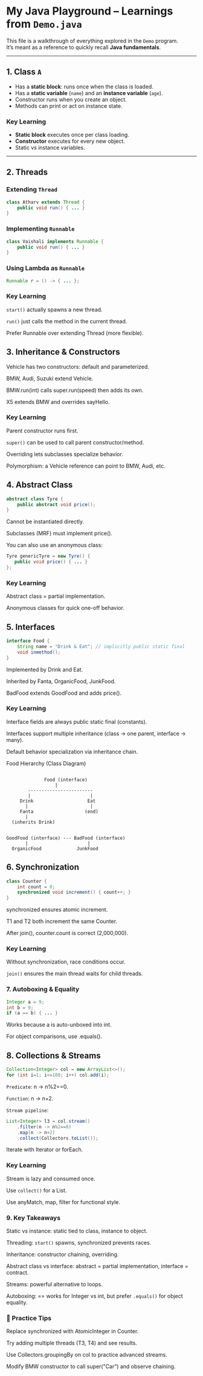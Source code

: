 # My Java Playground – Learnings from `Demo.java`

This file is a walkthrough of everything explored in the `Demo` program.  
It’s meant as a reference to quickly recall **Java fundamentals**.

---

## 1. Class `A`
- Has a **static block**: runs once when the class is loaded.
- Has a **static variable** (`name`) and an **instance variable** (`age`).
- Constructor runs when you create an object.
- Methods can print or act on instance state.

### Key Learning
- **Static block** executes once per class loading.
- **Constructor** executes for every new object.
- Static vs instance variables.

---

## 2. Threads
### Extending `Thread`
```java
class Atharv extends Thread {
    public void run() { ... }
}
```
### Implementing `Runnable`
```java
class Vaishali implements Runnable {
    public void run() { ... }
}
```
### Using Lambda as `Runnable`
```java
Runnable r = () -> { ... };
```
### Key Learning
`start()` actually spawns a new thread.

`run()` just calls the method in the current thread.

Prefer Runnable over extending Thread (more flexible).

## 3. Inheritance & Constructors
Vehicle has two constructors: default and parameterized.

BMW, Audi, Suzuki extend Vehicle.

BMW.run(int) calls super.run(speed) then adds its own.

X5 extends BMW and overrides sayHello.

### Key Learning
Parent constructor runs first.

`super()` can be used to call parent constructor/method.

Overriding lets subclasses specialize behavior.

Polymorphism: a Vehicle reference can point to BMW, Audi, etc.

## 4. Abstract Class
```java
abstract class Tyre {
    public abstract void price();
}
```
Cannot be instantiated directly.

Subclasses (MRF) must implement price().

You can also use an anonymous class:

```java
Tyre genericTyre = new Tyre() {
   public void price() { ... }
};
```
### Key Learning
Abstract class = partial implementation.

Anonymous classes for quick one-off behavior.

## 5. Interfaces
```java
interface Food {
    String name = "Drink & Eat"; // implicitly public static final
    void inmethod();
}
```
Implemented by Drink and Eat.

Inherited by Fanta, OrganicFood, JunkFood.

BadFood extends GoodFood and adds price().

### Key Learning
Interface fields are always public static final (constants).

Interfaces support multiple inheritance (class → one parent, interface → many).

Default behavior specialization via inheritance chain.

Food Hierarchy (Class Diagram)
```plaintext

              Food (interface)
                  |
        ------------------------
        |                      |
     Drink                    Eat
       |                       |
     Fanta                   (end)
       |
  (inherits Drink)


GoodFood (interface) --- BadFood (interface)
       |                      |
  OrganicFood             JunkFood
```

## 6. Synchronization
```java
class Counter {
    int count = 0;
    synchronized void increment() { count++; }
}
```
synchronized ensures atomic increment.

T1 and T2 both increment the same Counter.

After join(), counter.count is correct (2,000,000).

### Key Learning
Without synchronization, race conditions occur.

`join()` ensures the main thread waits for child threads.

### 7. Autoboxing & Equality
```java
Integer a = 9;
int b = 9;
if (a == b) { ... }
```
Works because a is auto-unboxed into int.

For object comparisons, use .equals().

## 8. Collections & Streams
```java
Collection<Integer> col = new ArrayList<>();
for (int i=1; i<=100; i++) col.add(i);
```
`Predicate`: n -> n%2==0.

`Function`: n -> n+2.

`Stream pipeline`:

```java
List<Integer> l3 = col.stream()
    .filter(n -> n%2==0)
    .map(n -> n+2)
    .collect(Collectors.toList());
```
Iterate with Iterator or forEach.

### Key Learning
Stream<T> is lazy and consumed once.

Use `collect()` for a List.

Use anyMatch, map, filter for functional style.

### 9. Key Takeaways
Static vs instance: static tied to class, instance to object.

Threading: `start()` spawns, synchronized prevents races.

Inheritance: constructor chaining, overriding.

Abstract class vs interface: abstract = partial implementation, interface = contract.

Streams: powerful alternative to loops.

Autoboxing: == works for Integer vs int, but prefer `.equals()` for object equality.

### 📌 Practice Tips
Replace synchronized with AtomicInteger in Counter.

Try adding multiple threads (T3, T4) and see results.

Use Collectors.groupingBy on col to practice advanced streams.

Modify BMW constructor to call super("Car") and observe chaining.

